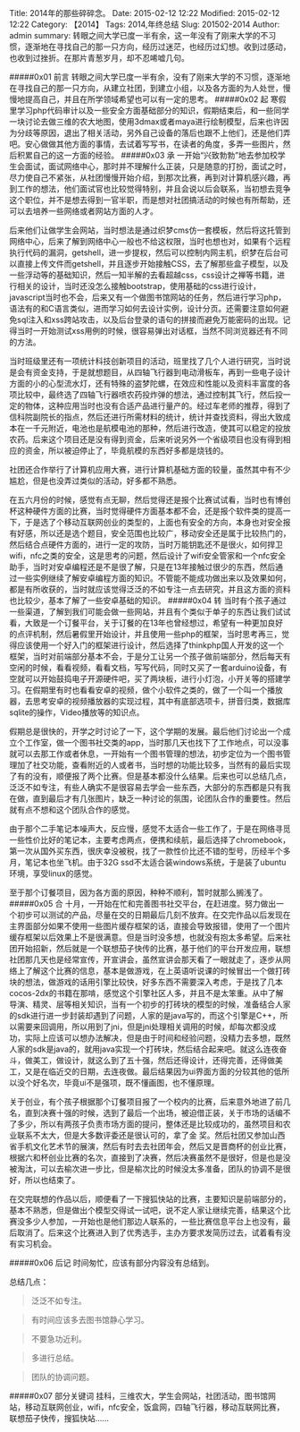 Title: 2014年的那些碎碎念。
Date: 2015-02-12 12:22
Modified: 2015-02-12 12:22
Category: 【2014】
Tags: 2014,年终总结
Slug: 201502-2014
Author: admin
summary: 转眼之间大学已度一半有余，这一年没有了刚来大学的不习惯，逐渐地在寻找自己的那一只方向，经历过迷茫，也经历过幻想。收到过感动，也收到过挫折。在那片青葱岁月，却不忍唏嘘几句。

#####0x01 前言
转眼之间大学已度一半有余，没有了刚来大学的不习惯，逐渐地在寻找自己的那一只方向，从建立社团，到建立小组，以及各方面的为人处世，慢慢地提高自己，并且在所学领域希望也可以有一定的思考。
#####0x02 起
寒假里学习php代码审计以及一些安全方面基础部分的知识，假期结束后，和一些同学一块讨论去做三维的农大地图，使用3dmax或者maya进行绘制模型，后来也许因为分歧等原因，退出了相关活动，另外自己设备的落后也跟不上他们，还是他们弄吧。安心做做其他方面的事情，去试着写写书，在读者的角度，多弄一些图片，然后积累自己的这一方面的经验。
#####0x03 承
一开始“兴致勃勃”地去参加校学生会面试，面试网络中心，那时并不理解什么正装，只是随意的打扮，面试之时，尽力使自己不紧张，从社团慢慢开始介绍，到那次比赛，再到对计算机感兴趣，再到工作的想法，他们面试官也比较觉得特别，并且会说以后会联系，当初想去竞争这个职位，并不是想去得到一官半职，而是想对社团搞活动的时候也有所帮助，还可以去培养一些网络或者网站方面的人才。

后来他们让做学生会网站，当时想法是通过织梦cms仿一套模板，然后将这托管到网络中心，后来了解到网络中心一般也不给这权限，当时也想也对，如果有个远程执行代码的漏洞，getshell，进一步提权，然后可以控制内网主机，织梦在后台可以直接上传文件而getshell，并且逐步开始接触CSS，去了解那些盒子模型，以及一些浮动等的基础知识，然后一知半解的去看超越css，css设计之禅等书籍，进行相关的设计，当时还没怎么接触bootstrap，使用基础的css进行设计，javascript当时也不会，后来又有一个做图书馆网站的任务，然后进行学习php，语法有的和C语言类似，进而学习如何去设计实例，设计分页。还需要注意如何避免sql注入和xss跨站攻击，以及后台登录的语句的拼接而避免万能密码的出现。记得当时一开始测试xss用例的时候，很容易弹出对话框，当然不同浏览器还有不同的方法。

当时班级里还有一项统计科技创新项目的活动，班里找了几个人进行研究，当时说是会有资金支持，于是就想题目，从四轴飞行器到电动滑板车，再到一些电子设计方面的小的心型流水灯，还有特殊的盗梦陀螺，在效应和性能以及资料丰富度的各项比较中，最终选了四轴飞行器喷农药投炸弹的想法，通过控制其飞行，然后投一定的物体，这种应用当时也没有合适产品进行量产的。经过车老师的推荐，得到了信科院副院长的指点，然后还进行所需材料的统计，统计并查找资料，得出大致成本在一千元附近，电池也是航模电池的那种，然后进行改造，使其可以稳定的投放农药。后来这个项目还是没有得到资金，后来听说另外一个省级项目也没有得到相应的资金，所以被迫停止了，毕竟航模的东西好多都是烧钱的。

社团还合作举行了计算机应用大赛，进行计算机基础方面的较量，虽然其中有不少尴尬，但是也没弄过类似的活动，好多都不熟悉。

在五六月份的时候，感觉有点无聊，然后觉得还是报个比赛试试看，当时也有博创杯这种硬件方面的比赛，当时觉得硬件方面基本都不会，还是报个软件类的提高一下，于是选了个移动互联网创业的类型的，上面也有安全的方向，本身也对安全报有好感，所以还是选个题目，安全范围也比较广，移动安全还是属于比较热门的，然后结合点硬件方面的，进行一定的攻防，当时万能钥匙还不是很火，如何捍卫wifi，nfc之类的安全，这是思考的问题，然后设计了wifi安全管家和一个nfc安全助手，当时对安卓编程还是不是很了解，只是在13年接触过很少的东西，然后通过一些实例继续了解安卓编程方面的知识。不管能不能成功做出来以及效果如何，都是有所收获的，当时就应该觉得泛泛的不如专注一点去研究，并且这方面的资料也比较少，基本了解了一些安卓基础的知识。
#####0x04 转
当时有个孩子通过一些渠道，了解到我们可能会做一些网站，并且有个类似于单子的东西让我们试试看，大致是一个订餐平台，关于订餐的在13年也曾经想过，希望有一种更加良好的点评机制，然后暑假里开始设计，并且使用一些php的框架，当时思考再三，觉得应该使用一个好入门的框架进行设计，然后选择了thinkphp国人开发的这一个框架，当时对前端部分基本不会，于是分工让另一个孩子做前端部分，然后每天有空闲的时候，看看视频，看看文档，写写代码，同时又买了一套arduino设备，有空就可以开始鼓捣电子开源硬件吧，买了两块板，进行小灯泡，小开关等的搭建学习。在假期里有时也看看安卓的视频，做个小软件之类的，做了一个叫一个播放器，去思考安卓的视频播放器的实现过程，其中有底部选项卡，拼音归类，数据库sqlite的操作，Video播放等的知识点。

假期总是很快的，开学之时讨论了一下，这个学期的发展。最后他们讨论出一个成立个工作室，做一个图书社交类的app，当时那几天也找下了工作地点，可以没事就可以去那工作或者休息，一开始有一个图书管理的想法，初步定位为一个图书管理加了社交功能，查看附近的人或者书，当时想的功能比较多，当然有的最后实现了有的没有，顺便报了两个比赛。但是基本都没什么结果。后来也可以总结几点，泛泛不如专注，有些人确实不是很容易去学会一些东西，大部分的东西都是只有我在做，直到最后才有几张图片，缺乏一种讨论的氛围，论团队合作的重要性。然后就有点不想和这个团队合作的感觉。

由于那个二手笔记本噪声大，反应慢，感觉不太适合一些工作了，于是在网络寻觅一些性价比好的笔记本，主要考虑两点，便携和续航，最后选择了chromebook，第一次从国外买东西，很庆幸没被税，找了一款性价比还不错的型号，历经半个多月，笔记本也坐飞机。由于32G ssd不太适合装windows系统，于是装了ubuntu环境，享受linux的感觉。

至于那个订餐项目，因为各方面的原因，种种不顺利，暂时就那么搁浅了。
#####0x05 合
十月，一开始在忙和完善图书社交平台，在赶进度。努力做出一个初步可以测试的产品，尽量在交的日期最后几刻不放弃。在交完作品以后发现在主界面部分如果不使用一些图片缓存框架的话，直接会导致报错，使用了一个图片缓存框架以后效果上不是很满意。但是当时没多想，也就没有抱太多希望。后来社团开始招新，然后就是一个联想茄子快传的比赛，基于他们的平台开发应用，联想社团那几天也是经常宣传，开宣讲会，虽然宣讲会那天看了一眼就走了，逐步从网络上了解这个比赛的信息，基本是做游戏，在上英语听说课的时候冒出一个做打砖块的想法，做游戏的话用引擎比较快，好多东西不需要深入考虑，于是找了几本cocos-2dx的书籍在那啃，感觉这个引擎社区人多，并且不是太笨重。从中了解导演、精灵、层等相关知识，当有一个初步的打砖块的模型的时候，准备结合人家的sdk进行进一步封装却遇到了问题，人家的是java写的，而这个引擎是C++，所以需要来回调用，所以用到了jni，但是jni处理相关调用的时候，却每次都没成功，实际上应该可以想办法解决，但是由于时间和经验问题，没精力去多想，既然人家的sdk是java的，就用java实现一个打砖块，然后结合起来吧。就这么连夜奋斗，做美工，做设计，就这么到了五十强，然后还得设计，还得完善，还得做美工，又是在临近交的日期，去连夜做。最后结果因为ui界面方面的分较其他的低所以没个好名次，毕竟ui不是强项，既不懂画图，也不懂原理。

关于创业，有个孩子根据那个订餐项目报了一个校内的比赛，后来意外地进了前几名，直到决赛十强的时候，选到了最后一个出场，被迫借正装，关于市场的话编不了多少，所以有两孩子负责市场方面的提问，整体还是比较成功的，虽然项目和农业联系不太大，但是大多数评委还是很认可的，拿了金 奖。然后社团又参加山西省手机文化艺术节的展演，然后有时去去社团年会，然后又是晋商杯的创业比赛，根据六和杯创业比赛的名次，直接到了决赛，然后决赛虽然不是很好，但是也是没被淘汰，可以去榆次进一步比，但是榆次比的时候没太多准备，团队的协调不是很好，所以也结束了。

在交完联想的作品以后，顺便看了一下搜狐快站的比赛，主要知识是前端部分的，基本不熟悉，但是做出个模型交得试一试吧，说不定人家让继续完善，结果这个比赛没多少人参加，一开始也是他们那边人联系的，一些比赛信息平台上也没有，最后取消了。后来这个比赛进入到了优秀选手，主办方要求发简历过去，试着看有没有实习机会。

#####0x06 后记
时间匆忙，应该有部分内容没有总结到。

总结几点：

> 泛泛不如专注。

> 有时间应该多去图书馆静心学习。

> 不要急功近利。

> 多进行总结。

> 团队的协调问题。

#####0x07 部分关键词
挂科，三维农大，学生会网站，社团活动，图书馆网站，移动互联网创业，wifi，nfc安全，饭盒网，四轴飞行器，移动互联网比赛，联想茄子快传，搜狐快站……
